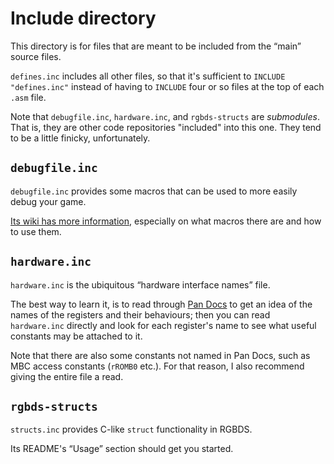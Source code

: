 # Include directory

This directory is for files that are meant to be included from the “main” source files.

`defines.inc` includes all other files, so that it's sufficient to `INCLUDE "defines.inc"` instead of having to `INCLUDE` four or so files at the top of each `.asm` file.

Note that `debugfile.inc`, `hardware.inc`, and `rgbds-structs` are *submodules*.
That is, they are other code repositories "included" into this one.
They tend to be a little finicky, unfortunately.

## `debugfile.inc`

`debugfile.inc` provides some macros that can be used to more easily debug your game.

[Its wiki has more information](http://github.com/ISSOtm/debugfile.inc/wiki), especially on what macros there are and how to use them.

## `hardware.inc`

`hardware.inc` is the ubiquitous “hardware interface names” file.

The best way to learn it, is to read through [Pan Docs] to get an idea of the names of the registers and their behaviours; then you can read `hardware.inc` directly and look for each register's name to see what useful constants may be attached to it.

Note that there are also some constants not named in Pan Docs, such as MBC access constants (`rROMB0` etc.).
For that reason, I also recommend giving the entire file a read.

## `rgbds-structs`

`structs.inc` provides C-like `struct` functionality in RGBDS.

Its README's “Usage” section should get you started.

[Pan Docs]: http://gbdev.io/pandocs/
